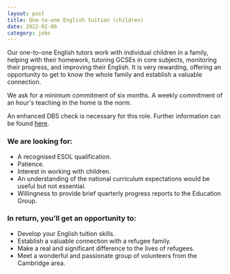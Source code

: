 ```yaml
---
layout: post
title: One-to-one English tuition (children)
date: 2022-02-06
category: jobs
---
```


Our one-to-one English tutors work with individual children in a family, helping with their homework, tutoring GCSEs in core subjects, monitoring their progress, and improving their English. It is very rewarding, offering an opportunity to get to know the whole family and establish a valuable connection.

We ask for a minimum commitment of six months. A weekly commitment of an hour's teaching in the home is the norm.

An enhanced DBS check is necessary for this role. Further information can be found [here](https://www.gov.uk/government/organisations/disclosure-and-barring-service/about).

### We are looking for:

- A recognised ESOL qualification.
- Patience.
- Interest in working with children.
- An understanding of the national curriculum expectations would be useful but not essential.
- Willingness to provide brief quarterly progress reports to the Education Group.

### In return, you’ll get an opportunity to:

- Develop your English tuition skills.
- Establish a valuable connection with a refugee family.
- Make a real and significant difference to the lives of refugees.
- Meet a wonderful and passionate group of volunteers from the Cambridge area.
